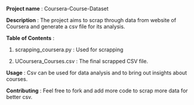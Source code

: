**Project name** : 
Coursera-Course-Dataset

**Description** : 
The project aims to scrap through data from website of Coursera and generate a csv file for its analysis.

**Table of Contents** :
 
 1. scrapping_coursera.py : Used for scrapping
  
 2. UCoursera_Courses.csv : The final scrapped CSV file.


**Usage** : 
Csv can be used for data analysis and to bring out insights about courses.

**Contributing** : 
Feel free to fork and add more code to scrap more data for better csv.

